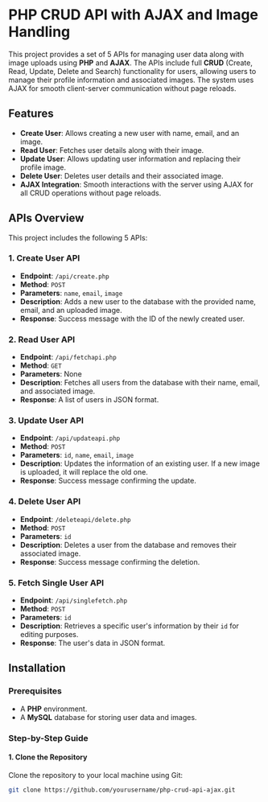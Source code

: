 # PHP CRUD API with AJAX and Image Handling

This project provides a set of 5 APIs for managing user data along with image uploads using **PHP** and **AJAX**. The APIs include full **CRUD** (Create, Read, Update, Delete and Search) functionality for users, allowing users to manage their profile information and associated images. The system uses AJAX for smooth client-server communication without page reloads.

## Features

- **Create User**: Allows creating a new user with name, email, and an image.
- **Read User**: Fetches user details along with their image.
- **Update User**: Allows updating user information and replacing their profile image.
- **Delete User**: Deletes user details and their associated image.
- **AJAX Integration**: Smooth interactions with the server using AJAX for all CRUD operations without page reloads.

## APIs Overview

This project includes the following 5 APIs:

### 1. **Create User API**
   - **Endpoint**: `/api/create.php`
   - **Method**: `POST`
   - **Parameters**: `name`, `email`, `image`
   - **Description**: Adds a new user to the database with the provided name, email, and an uploaded image.
   - **Response**: Success message with the ID of the newly created user.

### 2. **Read User API**
   - **Endpoint**: `/api/fetchapi.php`
   - **Method**: `GET`
   - **Parameters**: None
   - **Description**: Fetches all users from the database with their name, email, and associated image.
   - **Response**: A list of users in JSON format.

### 3. **Update User API**
   - **Endpoint**: `/api/updateapi.php`
   - **Method**: `POST`
   - **Parameters**: `id`, `name`, `email`, `image`
   - **Description**: Updates the information of an existing user. If a new image is uploaded, it will replace the old one.
   - **Response**: Success message confirming the update.

### 4. **Delete User API**
   - **Endpoint**: `/deleteapi/delete.php`
   - **Method**: `POST`
   - **Parameters**: `id`
   - **Description**: Deletes a user from the database and removes their associated image.
   - **Response**: Success message confirming the deletion.

### 5. **Fetch Single User API**
   - **Endpoint**: `/api/singlefetch.php`
   - **Method**: `POST`
   - **Parameters**: `id`
   - **Description**: Retrieves a specific user's information by their `id` for editing purposes.
   - **Response**: The user's data in JSON format.

## Installation

### Prerequisites

- A **PHP** environment.
- A **MySQL** database for storing user data and images.
  
### Step-by-Step Guide

#### 1. Clone the Repository

Clone the repository to your local machine using Git:

```bash
git clone https://github.com/yourusername/php-crud-api-ajax.git





